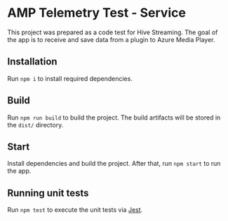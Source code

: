 # AMP Telemetry Test - Service

This project was prepared as a code test for Hive Streaming. The goal of the app is to receive and save data from a plugin to Azure Media Player.

## Installation

Run `npm i` to install required dependencies.

## Build

Run `npm run build` to build the project. The build artifacts will be stored in the `dist/` directory.

## Start

Install dependencies and build the project. After that, run `npm start` to run the app.

## Running unit tests

Run `npm test` to execute the unit tests via [Jest](https://facebook.github.io/jest/).
